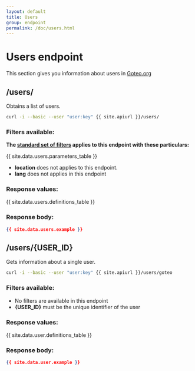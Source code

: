 ```yaml
---
layout: default
title: Users
group: endpoint
permalink: /doc/users.html
---
```

# Users endpoint

This section gives you information about users in [Goteo.org](http://goteo.org)

<a name="users"></a>
## /users/

Obtains a list of users.

```bash
curl -i --basic --user "user:key" {{ site.apiurl }}/users/
```

### Filters available:
**The [standard set of filters](/doc/filters) applies to this endpoint with these particulars:**

{{ site.data.users.parameters_table }}

* **location** does not applies to this endpoint.
* **lang** does not applies in this endpoint

### Response values:

{{ site.data.users.definitions_table }}

### Response body:

```json
{{ site.data.users.example }}
```

<a name="user"></a>
## /users/{USER_ID}

Gets information about a single user.

```bash
curl -i --basic --user "user:key" {{ site.apiurl }}/users/goteo
```

### Filters available:

* No filters are available in this endpoint
* **{USER_ID}** must be the unique identifier of the user


### Response values:

{{ site.data.user.definitions_table }}

### Response body:

```json
{{ site.data.user.example }}
```
